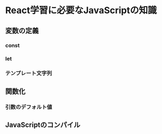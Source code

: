 # React学習に必要なJavaScriptの知識

## 変数の定義
### const
### let
### テンプレート文字列

## 関数化
### 引数のデフォルト値

## JavaScriptのコンパイル

